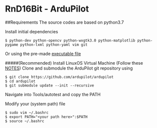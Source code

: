 # RnD16Bit - ArduPilot
##Requirements
The source codes are based on python3.7 

Install initial dependencies 
```
$ python-dev python-opencv python-wxgtk3.0 python-matplotlib python-pygame python-lxml python-yaml vim git
```
Or using the pre-made [executable file](https://github.com/1659012/RnD16Bit/tree/ArduPilot/Source%20code/ArduPilot/Notes/Environment%20setup
)

#####(Recommended) Install LinuxOS Virtual Machine (Follow these [NOTES](https://github.com/1659012/RnD16Bit/tree/ArduPilot/Source%20code/ArduPilot/Notes/Virtual%20Machine%20setup))
Clone and submodule the ArduPilot git repository using
```
$ git clone https://github.com/ardupilot/ardupilot
$ cd ardupilot
$ git submodule update --init --recursive
```
Navigate into Tools/autotest and copy the PATH

Modify your <bashrc> (system path) file
```
$ sudo vim ~/.bashrc
$ export PATH="<your path here>":$PATH
$ source ~/.bashrc
```